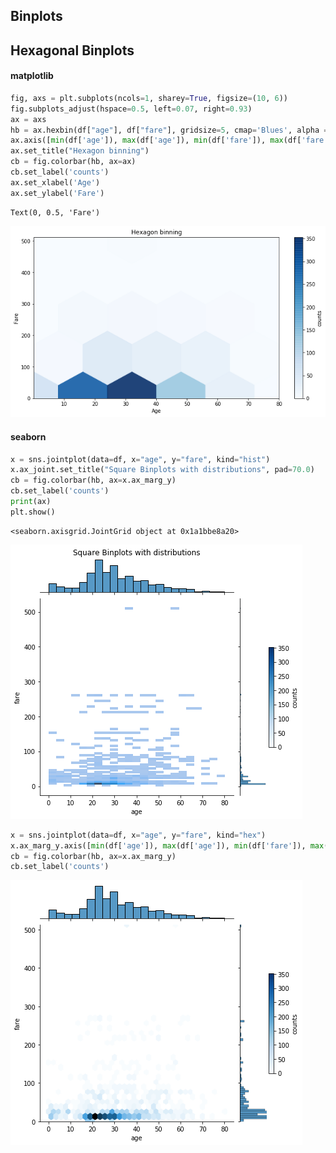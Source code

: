 ## Binplots

## Hexagonal Binplots

#### matplotlib


```python
fig, axs = plt.subplots(ncols=1, sharey=True, figsize=(10, 6))
fig.subplots_adjust(hspace=0.5, left=0.07, right=0.93)
ax = axs
hb = ax.hexbin(df["age"], df["fare"], gridsize=5, cmap='Blues', alpha = 0.9)
ax.axis([min(df['age']), max(df['age']), min(df['fare']), max(df['fare'])])
ax.set_title("Hexagon binning")
cb = fig.colorbar(hb, ax=ax)
cb.set_label('counts')
ax.set_xlabel('Age')
ax.set_ylabel('Fare')
```




    Text(0, 0.5, 'Fare')




![png](matplotlib_hexplot.png)


#### seaborn


```python
x = sns.jointplot(data=df, x="age", y="fare", kind="hist")
x.ax_joint.set_title("Square Binplots with distributions", pad=70.0)
cb = fig.colorbar(hb, ax=x.ax_marg_y)
cb.set_label('counts')
print(ax)
plt.show()
```

    <seaborn.axisgrid.JointGrid object at 0x1a1bbe8a20>



![png](seaborn_hex1.png)



```python
x = sns.jointplot(data=df, x="age", y="fare", kind="hex")
x.ax_marg_y.axis([min(df['age']), max(df['age']), min(df['fare']), max(df['fare'])])
cb = fig.colorbar(hb, ax=x.ax_marg_y)
cb.set_label('counts')
```


![png](seaborn_hex2.png)

